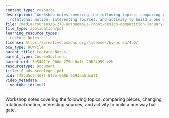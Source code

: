 ```yaml
---
content_type: resource
description: 'Workshop notes covering the following topics: comparing pieces, changing
  rotational motion, interesting sources, and activity to build a one way ball gate.'
file: /media/courses/6-270-autonomous-robot-design-competition-january-iap-2005/f78cd5c74d7f0f3ed08b6593aa5dcdf1_6_advancedlegos.pdf
file_type: application/pdf
learning_resource_types:
- Lecture Notes
license: https://creativecommons.org/licenses/by-nc-sa/4.0/
ocw_type: OCWFile
parent_title: Lecture Notes
parent_type: CourseSection
parent_uid: 3e54411e-900d-275d-6afc-29b24959ee2b
resourcetype: Document
title: 6_advancedlegos.pdf
uid: f78cd5c7-4d7f-0f3e-d08b-6593aa5dcdf1
video_metadata:
  youtube_id: null
---
```

Workshop notes covering the following topics: comparing pieces, changing rotational motion, interesting sources, and activity to build a one way ball gate.